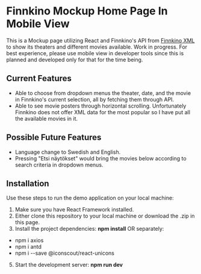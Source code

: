 # Finnkino Mockup Home Page In Mobile View

This is a Mockup page utilizing React and Finnkino's API from [Finnkino XML](https://www.finnkino.fi/xml/) to show its theaters and different movies available. Work in progress. For best experience, please use mobile view in developer tools since this is planned and developed only for that for the time being.

## Current  Features
- Able to choose from dropdown menus the theater, date, and the movie in Finnkino's current selection, all by fetching them through API.
- Able to see movie posters through horizontal scrolling. Unfortunately Finnkino does not offer XML data for the most popular so I have put all the available movies in it.

## Possible Future Features
- Language change to Swedish and English.
- Pressing "Etsi näytökset" would bring the movies below according to search criteria in dropdown menus.


## Installation

  
Use these steps to run the demo application on your local machine:

 1. Make sure you have React Framework installed.
 2. Either clone this repository to your local machine or download the .zip in this page.
 3. Install the project dependencies: **npm install** OR  separately:
 
- npm i axios
- npm i antd
- npm i --save @iconscout/react-unicons
 
 5. Start the development server: **npm run dev**
